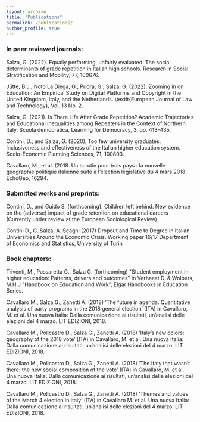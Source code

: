 ```yaml
---
layout: archive
title: "Publications"
permalink: /publications/
author_profile: true
---
```

### In peer reviewed journals:

Salza, G. (2022). Equally performing, unfairly evaluated: The social determinants of grade repetition in Italian high schools. Research in Social Stratification and Mobility, 77, 100676.

Jütte, B.J., Noto La Diega, G., Priora, G., Salza, G. (2022). Zooming in on Education: An Empirical Study on Digital Platforms and Copyright in the United Kingdom, Italy, and the Netherlands. \textit{European Journal of Law and Technology}, Vol. 13 No. 2.

Salza, G. (2021). Is There Life After Grade Repetition? Academic Trajectories and Educational Inequalities among Repeaters in the Context of Northern Italy. Scuola democratica, Learning for Democracy, 3, pp. 413-435.

Contini, D., and Salza, G. (2020). Too few university graduates. Inclusiveness and effectiveness of the Italian higher education system. Socio-Economic Planning Sciences, 71, 100803.

Cavallaro, M., et al. (2018. Un scrutin pour trois pays : la nouvelle géographie politique italienne suite à l’élection législative du 4 mars 2018. EchoGéo, 16294.

### Submitted works and preprints:

Contini, D., and Guido S. (forthcoming). Children left behind. New evidence on the (adverse) impact of grade retention on educational careers (Currently under review at the European Sociological Review).

Contini D., G. Salza, A. Scagni (2017) Dropout and Time to Degree in Italian Universities Around the Economic Crisis. Working paper 16/17 Department of Economics and Statistics, University of Turin

### Book chapters:

Triventi, M., Passaretta G., Salza G. (forthcoming) "Student employment in higher education: Patterns, drivers and outcomes" in Verhaest D. & Wolbers, M.H.J "Handbook on Education and Work", Elgar Handbooks in Education Series.

Cavallaro M., Salza G., Zanetti A. (2018) ’The future in agenda. Quantitative analysis of party programs in the 2018 general election’ (ITA) in Cavallaro, M. et al. Una nuova Italia: Dalla comunicazione ai risultati, un’analisi delle elezioni del 4 marzo. LIT EDIZIONI, 2018.

Cavallaro M., Policastro D., Salza G., Zanetti A. (2018) ’Italy’s new colors: geography of the 2018 vote’ (ITA) in Cavallaro, M. et al. Una nuova Italia: Dalla comunicazione ai risultati, un’analisi delle elezioni del 4 marzo. LIT EDIZIONI, 2018.

Cavallaro M., Policastro D., Salza G., Zanetti A. (2018) ’The Italy that wasn’t there: the new social composition of the vote’ (ITA) in Cavallaro, M. et al. Una nuova Italia: Dalla comunicazione ai risultati, un’analisi delle elezioni del 4 marzo. LIT EDIZIONI, 2018.

Cavallaro M., Policastro D., Salza G., Zanetti A. (2018) ’Themes and values of the March 4 election in Italy’ (ITA) in Cavallaro M. et al. Una nuova Italia: Dalla comunicazione ai risultati, un’analisi delle elezioni del 4 marzo. LIT EDIZIONI, 2018.
